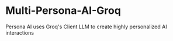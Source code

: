 # Multi-Persona-AI-Groq
Persona AI uses Groq's Client LLM to create highly personalized AI interactions 
